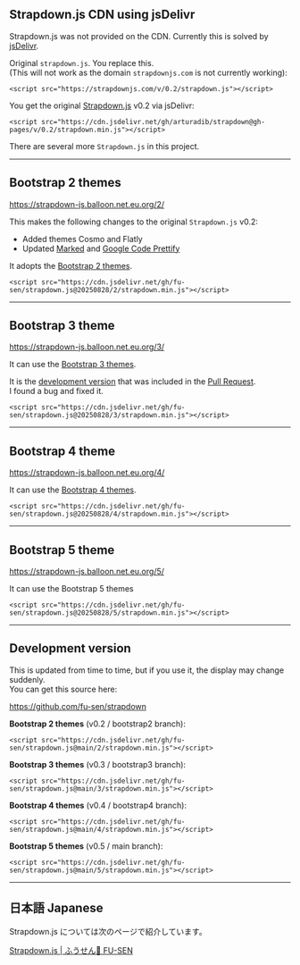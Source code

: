 ## Strapdown.js CDN using jsDelivr

Strapdown.js was not provided on the CDN. Currently this is solved by [jsDelivr](https://www.jsdelivr.com/).

Original `strapdown.js`. You replace this.\
(This will not work as the domain `strapdownjs.com` is not currently working):

```
<script src="https://strapdownjs.com/v/0.2/strapdown.js"></script>
```

You get the original [Strapdown.js](https://github.com/arturadib/strapdown) v0.2 via jsDelivr:

```
<script src="https://cdn.jsdelivr.net/gh/arturadib/strapdown@gh-pages/v/0.2/strapdown.min.js"></script>
```

There are several more `Strapdown.js` in this project.

___

## Bootstrap 2 themes

https://strapdown-js.balloon.net.eu.org/2/

This makes the following changes to the original `Strapdown.js` v0.2:

- Added themes Cosmo and Flatly
- Updated [Marked](https://github.com/markedjs/marked) and [Google Code Prettify](https://github.com/googlearchive/code-prettify)

It adopts the [Bootstrap 2 themes](https://bootswatch.com/2/).

```
<script src="https://cdn.jsdelivr.net/gh/fu-sen/strapdown.js@20250828/2/strapdown.min.js"></script>
```

___

## Bootstrap 3 theme

https://strapdown-js.balloon.net.eu.org/3/

It can use the [Bootstrap 3 themes](https://bootswatch.com/3/).

It is the [development version](https://github.com/OCG-labs/strapdown/tree/dev) that was included in the [Pull Request](https://github.com/arturadib/strapdown/pull/51).\
I found a bug and fixed it.

```
<script src="https://cdn.jsdelivr.net/gh/fu-sen/strapdown.js@20250828/3/strapdown.min.js"></script>
```

___

## Bootstrap 4 theme

https://strapdown-js.balloon.net.eu.org/4/

It can use the [Bootstrap 4 themes](https://bootswatch.com/).

```
<script src="https://cdn.jsdelivr.net/gh/fu-sen/strapdown.js@20250828/4/strapdown.min.js"></script>
```

___

## Bootstrap 5 theme

https://strapdown-js.balloon.net.eu.org/5/

It can use the Bootstrap 5 themes

```
<script src="https://cdn.jsdelivr.net/gh/fu-sen/strapdown.js@20250828/5/strapdown.min.js"></script>
```

___

## Development version

This is updated from time to time, but if you use it, the display may change suddenly.\
You can get this source here:

<https://github.com/fu-sen/strapdown>

**Bootstrap 2 themes** (v0.2 / bootstrap2 branch):

```
<script src="https://cdn.jsdelivr.net/gh/fu-sen/strapdown.js@main/2/strapdown.min.js"></script>
```

**Bootstrap 3 themes** (v0.3 / bootstrap3 branch):

```
<script src="https://cdn.jsdelivr.net/gh/fu-sen/strapdown.js@main/3/strapdown.min.js"></script>
```

**Bootstrap 4 themes** (v0.4 / bootstrap4 branch):

```
<script src="https://cdn.jsdelivr.net/gh/fu-sen/strapdown.js@main/4/strapdown.min.js"></script>
```

**Bootstrap 5 themes** (v0.5 / main branch):

```
<script src="https://cdn.jsdelivr.net/gh/fu-sen/strapdown.js@main/5/strapdown.min.js"></script>
```

___

## 日本語 Japanese

Strapdown.js については次のページで紹介しています。

[Strapdown.js | ふうせん🎈 FU-SEN](https://balloo-jp.vercel.app/strapdown.js/)
